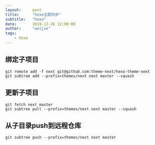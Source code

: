 ```yaml
---
layout:     post
title:      "hexo主题同步"
subtitle:   "hexo"
date:       2019-12-26 12:00:00
author:     "weijie"
tags:
    - hexo
---
```


## 绑定子项目
```
git remote add -f next git@github.com:theme-next/hexo-theme-next
git subtree add --prefix=themes/next next master --squash
```
## 更新子项目
```
git fetch next master
git subtree pull --prefix=themes/next next master --squash
```

## 从子目录push到远程仓库
```
git subtree push --prefix=themes/next next master
```
